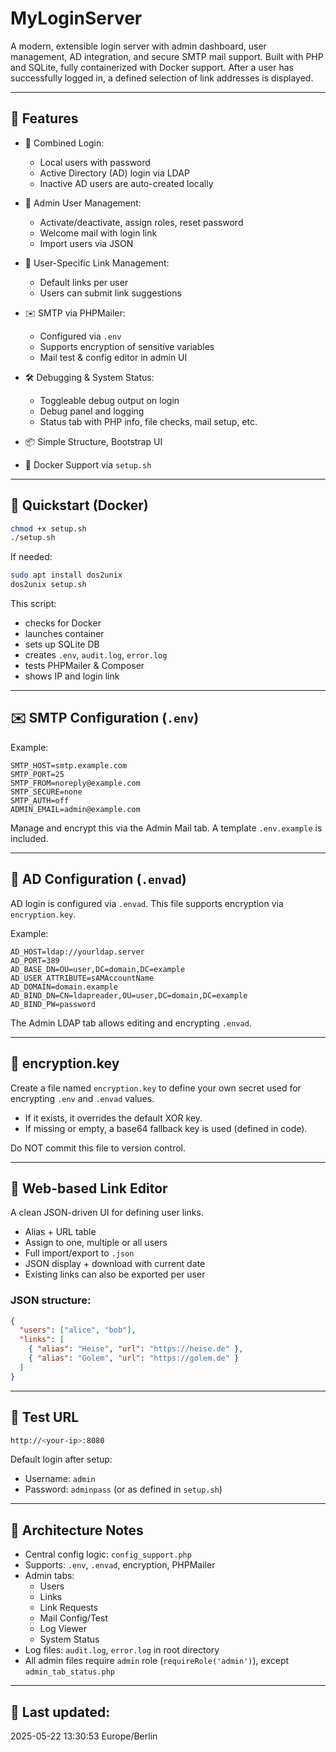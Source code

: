 # MyLoginServer

A modern, extensible login server with admin dashboard, user management, AD integration, and secure SMTP mail support. Built with PHP and SQLite, fully containerized with Docker support.
After a user has successfully logged in, a defined selection of link addresses is displayed.

---

## 🚀 Features

- 🔐 Combined Login:
  - Local users with password
  - Active Directory (AD) login via LDAP
  - Inactive AD users are auto-created locally

- 👤 Admin User Management:
  - Activate/deactivate, assign roles, reset password
  - Welcome mail with login link
  - Import users via JSON

- 🔗 User-Specific Link Management:
  - Default links per user
  - Users can submit link suggestions

- ✉️ SMTP via PHPMailer:
  - Configured via `.env`
  - Supports encryption of sensitive variables
  - Mail test & config editor in admin UI

- 🛠️ Debugging & System Status:
  - Toggleable debug output on login
  - Debug panel and logging
  - Status tab with PHP info, file checks, mail setup, etc.

- 📦 Simple Structure, Bootstrap UI

- 🐳 Docker Support via `setup.sh`

---

## 🐳 Quickstart (Docker)

```bash
chmod +x setup.sh
./setup.sh
```

If needed:

```bash
sudo apt install dos2unix
dos2unix setup.sh
```

This script:
- checks for Docker
- launches container
- sets up SQLite DB
- creates `.env`, `audit.log`, `error.log`
- tests PHPMailer & Composer
- shows IP and login link

---

## ✉️ SMTP Configuration (`.env`)

Example:

```env
SMTP_HOST=smtp.example.com
SMTP_PORT=25
SMTP_FROM=noreply@example.com
SMTP_SECURE=none
SMTP_AUTH=off
ADMIN_EMAIL=admin@example.com
```

Manage and encrypt this via the Admin Mail tab. A template `.env.example` is included.

---

## 🔐 AD Configuration (`.envad`)

AD login is configured via `.envad`. This file supports encryption via `encryption.key`.

Example:

```env
AD_HOST=ldap://yourldap.server
AD_PORT=389
AD_BASE_DN=OU=user,DC=domain,DC=example
AD_USER_ATTRIBUTE=sAMAccountName
AD_DOMAIN=domain.example
AD_BIND_DN=CN=ldapreader,OU=user,DC=domain,DC=example
AD_BIND_PW=password
```

The Admin LDAP tab allows editing and encrypting `.envad`.

---

## 🔑 encryption.key

Create a file named `encryption.key` to define your own secret used for encrypting `.env` and `.envad` values.

- If it exists, it overrides the default XOR key.
- If missing or empty, a base64 fallback key is used (defined in code).

Do NOT commit this file to version control.

---

## 🧩 Web-based Link Editor

A clean JSON-driven UI for defining user links.

- Alias + URL table
- Assign to one, multiple or all users
- Full import/export to `.json`
- JSON display + download with current date
- Existing links can also be exported per user

### JSON structure:

```json
{
  "users": ["alice", "bob"],
  "links": [
    { "alias": "Heise", "url": "https://heise.de" },
    { "alias": "Golem", "url": "https://golem.de" }
  ]
}
```

---

## 🧪 Test URL

```bash
http://<your-ip>:8080
```

Default login after setup:

- Username: `admin`
- Password: `adminpass` (or as defined in `setup.sh`)

---

## 🔄 Architecture Notes

- Central config logic: `config_support.php`
- Supports: `.env`, `.envad`, encryption, PHPMailer
- Admin tabs:
  - Users
  - Links
  - Link Requests
  - Mail Config/Test
  - Log Viewer
  - System Status
- Log files: `audit.log`, `error.log` in root directory
- All admin files require `admin` role (`requireRole('admin')`), except `admin_tab_status.php`

---

## 📅 Last updated:
 2025-05-22 13:30:53 Europe/Berlin
